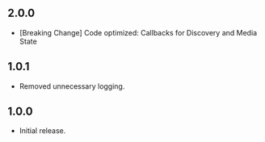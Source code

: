 ## 2.0.0

* [Breaking Change] Code optimized: Callbacks for Discovery and Media State

## 1.0.1

* Removed unnecessary logging.

## 1.0.0

* Initial release.
